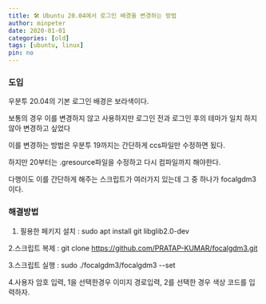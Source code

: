 ```yaml
---
title: 🛠️ Ubuntu 20.04에서 로그인 배경을 변경하는 방법
author: minpeter
date: 2020-01-01
categories: [old]
tags: [ubuntu, linux]
pin: no
---
```


### 도입

우분투 20.04의 기본 로그인 배경은 보라색이다.

보통의 경우 이를 변경하지 않고 사용하지만 로그인 전과 로그인 후의 테마가 일치 하지 않아 변경하고 싶었다

이를 변경하는 방법은 우분투 19까지는 간단하게 ccs파일만 수정하면 됬다.

하지만 20부터는 .gresource파일을 수정하고 다시 컴파일까지 해야한다.

다행이도 이를 간단하게 해주는 스크립트가 여러가지 있는데 그 중 하나가 focalgdm3이다.

### 해결방법

1. 필용한 페키지 설치 : sudo apt install git libglib2.0-dev

2.스크립트 복제 : git clone https://github.com/PRATAP-KUMAR/focalgdm3.git

3.스크립트 실행 : sudo ./focalgdm3/focalgdm3 --set

4.사용자 암호 입력, 1을 선택한경우 이미지 경로입력, 2를 선택한 경우 색상 코드를 입력하자.
